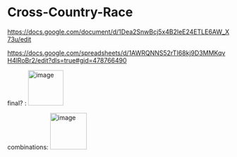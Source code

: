 # Cross-Country-Race
https://docs.google.com/document/d/1Dea2SnwBcj5x4B2leE24ETLE6AW_X73u/edit

https://docs.google.com/spreadsheets/d/1AWRQNNS52rTI68kj9D3MMKqvH4lRoBr2/edit?dls=true#gid=478766490

final? :
<img width="80" alt="image" src="https://user-images.githubusercontent.com/100456466/232951166-3c3830d8-bb48-4b4c-9eb1-c8c3d730fd71.png">  

combinations:
<img width="83" alt="image" src="https://user-images.githubusercontent.com/100456466/232951410-313ff630-c774-474e-a76d-d9b52133a782.png">  
